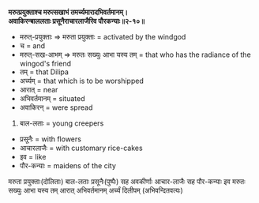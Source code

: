 **मरुत्प्रयुक्ताश्च मरुत्सखाभं तमर्च्यमारादभिवर्तमानम्।**  
**अवाकिरन्बाललताः प्रसूनैराचारलाजैरिव पौरकन्याः॥२-१०॥**

*   मरुत्-प्रयुक्ताः => मरुता प्रयुक्ताः = activated by the windgod
*   च = and
*   मरुत्-सख-आभम् => मरुतः सख्युः आभा यस्य तम् = that who has the radiance of the wingod's friend 
*   तम् = that Dilipa
*   अर्च्यम् = that which is to be worshipped
*   आरात् = near
*   अभिवर्तमानम् = situated
*   अवाकिरन् = were spread

1.  बाल-लताः = young creepers

*   प्रसूनैः = with flowers
*   आचारलाजैः = with customary rice-cakes
*   इव = like
*   पौर-कन्याः = maidens of the city

मरुता प्रयुक्ताः(दोलिताः) बाल-लताः प्रसूनैः(पुष्पैः) सह अवकीर्णाः आचार-लाजैः सह पौर-कन्याः इव मरुतः सख्युः आभा यस्य तम् आरात् अभिवर्तमानम् अर्च्यं दिलीपम् (अभिवन्दितवत्यः)